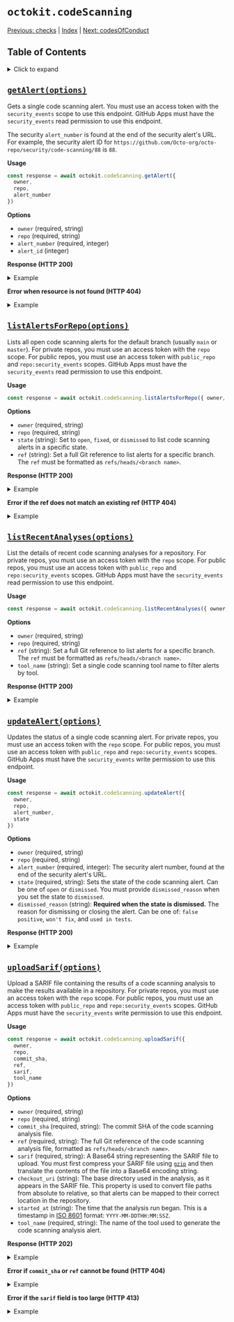 # `octokit.codeScanning`

[Previous: checks](checks.md) \| [Index](README.md) \| [Next: codesOfConduct](codesOfConduct.md)

## Table of Contents

<details><summary>Click to expand</summary>

- [`getAlert(options)`](#getalertoptions)
- [`listAlertsForRepo(options)`](#listalertsforrepooptions)
- [`listRecentAnalyses(options)`](#listrecentanalysesoptions)
- [`updateAlert(options)`](#updatealertoptions)
- [`uploadSarif(options)`](#uploadsarifoptions)

</details>

## [`getAlert(options)`](https://docs.github.com/v3/code-scanning/#get-a-code-scanning-alert)

Gets a single code scanning alert. You must use an access token with the `security_events` scope to use this endpoint. GitHub Apps must have the `security_events` read permission to use this endpoint.

The security `alert_number` is found at the end of the security alert's URL. For example, the security alert ID for `https://github.com/Octo-org/octo-repo/security/code-scanning/88` is `88`.

**Usage**

```js
const response = await octokit.codeScanning.getAlert({
  owner,
  repo,
  alert_number
})
```

**Options**

- `owner` (required, string)
- `repo` (required, string)
- `alert_number` (required, integer)
- `alert_id` (integer)

**Response (HTTP 200)**

<details><summary>Example</summary>

```js
const response = {
  status: 200,
  data: {
    number: 42,
    created_at: '2020-06-19T11:21:34Z',
    url:
      'https://api.github.com/repos/github/hello-world/code-scanning/alerts/42',
    html_url: 'https://github.com/github/hello-world/code-scanning/42',
    instances: [
      {
        ref: 'refs/heads/main',
        analysis_key: '.github/workflows/codeql-analysis.yml:CodeQL-Build',
        environment: '',
        state: 'fixed'
      },
      {
        ref: 'refs/pull/3740/head',
        analysis_key: '.github/workflows/codeql-analysis.yml:CodeQL-Build',
        environment: '',
        state: 'dismissed'
      }
    ],
    state: 'dismissed',
    dismissed_by: {
      login: 'octocat',
      id: 1,
      node_id: 'MDQ6VXNlcjE=',
      avatar_url: 'https://github.com/images/error/octocat_happy.gif',
      gravatar_id: '',
      url: 'https://api.github.com/users/octocat',
      html_url: 'https://github.com/octocat',
      followers_url: 'https://api.github.com/users/octocat/followers',
      following_url:
        'https://api.github.com/users/octocat/following{/other_user}',
      gists_url: 'https://api.github.com/users/octocat/gists{/gist_id}',
      starred_url:
        'https://api.github.com/users/octocat/starred{/owner}{/repo}',
      subscriptions_url: 'https://api.github.com/users/octocat/subscriptions',
      organizations_url: 'https://api.github.com/users/octocat/orgs',
      repos_url: 'https://api.github.com/users/octocat/repos',
      events_url: 'https://api.github.com/users/octocat/events{/privacy}',
      received_events_url:
        'https://api.github.com/users/octocat/received_events',
      type: 'User',
      site_admin: false
    },
    dismissed_at: '2020-02-14T12:29:18Z',
    dismissed_reason: 'false positive',
    rule: {
      id: 'js/polynomial-redos',
      severity: 'warning',
      description: 'Polynomial regular expression used on uncontrolled data'
    },
    tool: {
      name: 'CodeQL command-line toolchain',
      version: null
    }
  }
}
```

</details>

**Error when resource is not found (HTTP 404)**

<details><summary>Example</summary>

```js
try {
  response = await octokit.codeScanning.getAlert({ owner, repo, alert_number })
} catch (err) {
  if (err.status === 404) {
    // ..
  }
}
```

</details>

## [`listAlertsForRepo(options)`](https://docs.github.com/v3/code-scanning/#list-code-scanning-alerts-for-a-repository)

Lists all open code scanning alerts for the default branch (usually `main` or `master`). For private repos, you must use an access token with the `repo` scope. For public repos, you must use an access token with `public_repo` and `repo:security_events` scopes. GitHub Apps must have the `security_events` read permission to use this endpoint.

**Usage**

```js
const response = await octokit.codeScanning.listAlertsForRepo({ owner, repo })
```

**Options**

- `owner` (required, string)
- `repo` (required, string)
- `state` (string): Set to `open`, `fixed`, or `dismissed` to list code scanning alerts in a specific state.
- `ref` (string): Set a full Git reference to list alerts for a specific branch. The `ref` must be formatted as `refs/heads/<branch name>`.

**Response (HTTP 200)**

<details><summary>Example</summary>

```js
const response = {
  status: 200,
  data: [
    {
      number: 4,
      created_at: '2020-02-13T12:29:18Z',
      url:
        'https://api.github.com/repos/github/hello-world/code-scanning/alerts/4',
      html_url: 'https://github.com/github/hello-world/code-scanning/4',
      state: 'open',
      dismissed_by: null,
      dismissed_at: null,
      dismissed_reason: null,
      rule: {
        id: 'js/zipslip',
        severity: 'error',
        description: 'Arbitrary file write during zip extraction'
      },
      tool: {
        name: 'CodeQL command-line toolchain',
        version: null
      }
    },
    {
      number: 3,
      created_at: '2020-02-13T12:29:18Z',
      url:
        'https://api.github.com/repos/github/hello-world/code-scanning/alerts/3',
      html_url: 'https://github.com/github/hello-world/code-scanning/3',
      state: 'dismissed',
      dismissed_by: {
        login: 'octocat',
        id: 1,
        node_id: 'MDQ6VXNlcjE=',
        avatar_url: 'https://github.com/images/error/octocat_happy.gif',
        gravatar_id: '',
        url: 'https://api.github.com/users/octocat',
        html_url: 'https://github.com/octocat',
        followers_url: 'https://api.github.com/users/octocat/followers',
        following_url:
          'https://api.github.com/users/octocat/following{/other_user}',
        gists_url: 'https://api.github.com/users/octocat/gists{/gist_id}',
        starred_url:
          'https://api.github.com/users/octocat/starred{/owner}{/repo}',
        subscriptions_url: 'https://api.github.com/users/octocat/subscriptions',
        organizations_url: 'https://api.github.com/users/octocat/orgs',
        repos_url: 'https://api.github.com/users/octocat/repos',
        events_url: 'https://api.github.com/users/octocat/events{/privacy}',
        received_events_url:
          'https://api.github.com/users/octocat/received_events',
        type: 'User',
        site_admin: false
      },
      dismissed_at: '2020-02-14T12:29:18Z',
      dismissed_reason: 'false positive',
      rule: {
        id: 'js/zipslip',
        severity: 'error',
        description: 'Arbitrary file write during zip extraction'
      },
      tool: {
        name: 'CodeQL command-line toolchain',
        version: null
      }
    }
  ]
}
```

</details>

**Error if the ref does not match an existing ref (HTTP 404)**

<details><summary>Example</summary>

```js
try {
  response = await octokit.codeScanning.listAlertsForRepo({ owner, repo })
} catch (err) {
  if (err.status === 404) {
    // ..
  }
}
```

</details>

## [`listRecentAnalyses(options)`](https://docs.github.com/v3/code-scanning/#list-recent-analyses)

List the details of recent code scanning analyses for a repository. For private repos, you must use an access token with the `repo` scope. For public repos, you must use an access token with `public_repo` and `repo:security_events` scopes. GitHub Apps must have the `security_events` read permission to use this endpoint.

**Usage**

```js
const response = await octokit.codeScanning.listRecentAnalyses({ owner, repo })
```

**Options**

- `owner` (required, string)
- `repo` (required, string)
- `ref` (string): Set a full Git reference to list alerts for a specific branch. The `ref` must be formatted as `refs/heads/<branch name>`.
- `tool_name` (string): Set a single code scanning tool name to filter alerts by tool.

**Response (HTTP 200)**

<details><summary>Example</summary>

```js
const response = {
  status: 200,
  data: [
    {
      ref: 'refs/heads/master',
      commit_sha: 'd99612c3e1f2970085cfbaeadf8f010ef69bad83',
      analysis_key: '.github/workflows/codeql-analysis.yml:analyze',
      tool_name: 'CodeQL command-line toolchain',
      environment: '{}',
      error: '',
      created_at: '2020-08-27T15:05:21Z'
    },
    {
      ref: 'refs/heads/my-branch',
      commit_sha: 'c8cff6510d4d084fb1b4aa13b64b97ca12b07321',
      analysis_key: '.github/workflows/shiftleft.yml:build',
      tool_name: 'Python Security Analysis',
      environment: '{}',
      error: '',
      created_at: '2020-08-31T22:46:44Z'
    }
  ]
}
```

</details>

## [`updateAlert(options)`](https://docs.github.com/v3/code-scanning/#upload-a-code-scanning-alert)

Updates the status of a single code scanning alert. For private repos, you must use an access token with the `repo` scope. For public repos, you must use an access token with `public_repo` and `repo:security_events` scopes. GitHub Apps must have the `security_events` write permission to use this endpoint.

**Usage**

```js
const response = await octokit.codeScanning.updateAlert({
  owner,
  repo,
  alert_number,
  state
})
```

**Options**

- `owner` (required, string)
- `repo` (required, string)
- `alert_number` (required, integer): The security alert number, found at the end of the security alert's URL.
- `state` (required, string): Sets the state of the code scanning alert. Can be one of `open` or `dismissed`. You must provide `dismissed_reason` when you set the state to `dismissed`.
- `dismissed_reason` (string): **Required when the state is dismissed.** The reason for dismissing or closing the alert. Can be one of: `false positive`, `won't fix`, and `used in tests`.

**Response (HTTP 200)**

<details><summary>Example</summary>

```js
const response = {
  status: 200,
  data: {
    number: 42,
    created_at: '2020-08-25T21:28:36Z',
    url:
      'https://api.github.com/repos/github/hello-world/code-scanning/alerts/42',
    html_url: 'https://github.com/github/hello-world/code-scanning/42',
    instances: [
      {
        ref: 'refs/heads/codeql-analysis-yml',
        analysis_key: '.github/workflows/codeql-analysis.yml:CodeQL-Build',
        environment: '',
        state: 'dismissed'
      },
      {
        ref: 'refs/pull/3740/head',
        analysis_key: '.github/workflows/codeql-analysis.yml:CodeQL-Build',
        environment: '',
        state: 'dismissed'
      }
    ],
    state: 'dismissed',
    dismissed_by: {
      login: 'octocat',
      id: 1,
      node_id: 'MDQ6VXNlcjE=',
      avatar_url: 'https://github.com/images/error/octocat_happy.gif',
      gravatar_id: '',
      url: 'https://api.github.com/users/octocat',
      html_url: 'https://github.com/octocat',
      followers_url: 'https://api.github.com/users/octocat/followers',
      following_url:
        'https://api.github.com/users/octocat/following{/other_user}',
      gists_url: 'https://api.github.com/users/octocat/gists{/gist_id}',
      starred_url:
        'https://api.github.com/users/octocat/starred{/owner}{/repo}',
      subscriptions_url: 'https://api.github.com/users/octocat/subscriptions',
      organizations_url: 'https://api.github.com/users/octocat/orgs',
      repos_url: 'https://api.github.com/users/octocat/repos',
      events_url: 'https://api.github.com/users/octocat/events{/privacy}',
      received_events_url:
        'https://api.github.com/users/octocat/received_events',
      type: 'User',
      site_admin: false
    },
    dismissed_at: '2020-09-02T22:34:56Z',
    dismissed_reason: 'false positive',
    rule: {
      id: 'js/polynomial-redos',
      severity: 'warning',
      description: 'Polynomial regular expression used on uncontrolled data'
    },
    tool: {
      name: 'CodeQL command-line toolchain',
      version: null
    }
  }
}
```

</details>

## [`uploadSarif(options)`](https://docs.github.com/v3/code-scanning/#upload-a-sarif-analysis)

Upload a SARIF file containing the results of a code scanning analysis to make the results available in a repository. For private repos, you must use an access token with the `repo` scope. For public repos, you must use an access token with `public_repo` and `repo:security_events` scopes. GitHub Apps must have the `security_events` write permission to use this endpoint.

**Usage**

```js
const response = await octokit.codeScanning.uploadSarif({
  owner,
  repo,
  commit_sha,
  ref,
  sarif,
  tool_name
})
```

**Options**

- `owner` (required, string)
- `repo` (required, string)
- `commit_sha` (required, string): The commit SHA of the code scanning analysis file.
- `ref` (required, string): The full Git reference of the code scanning analysis file, formatted as `refs/heads/<branch name>`.
- `sarif` (required, string): A Base64 string representing the SARIF file to upload. You must first compress your SARIF file using [`gzip`](http://www.gnu.org/software/gzip/manual/gzip.html) and then translate the contents of the file into a Base64 encoding string.
- `checkout_uri` (string): The base directory used in the analysis, as it appears in the SARIF file. This property is used to convert file paths from absolute to relative, so that alerts can be mapped to their correct location in the repository.
- `started_at` (string): The time that the analysis run began. This is a timestamp in [ISO 8601](https://en.wikipedia.org/wiki/ISO_8601) format: `YYYY-MM-DDTHH:MM:SSZ`.
- `tool_name` (required, string): The name of the tool used to generate the code scanning analysis alert.

**Response (HTTP 202)**

<details><summary>Example</summary>

```js
const response = { status: 202 }
```

</details>

**Error if `commit_sha` or `ref` cannot be found (HTTP 404)**

<details><summary>Example</summary>

```js
try {
  response = await octokit.codeScanning.uploadSarif({
    owner,
    repo,
    commit_sha,
    ref,
    sarif,
    tool_name
  })
} catch (err) {
  if (err.status === 404) {
    // ..
  }
}
```

</details>

**Error if the `sarif` field is too large (HTTP 413)**

<details><summary>Example</summary>

```js
try {
  response = await octokit.codeScanning.uploadSarif({
    owner,
    repo,
    commit_sha,
    ref,
    sarif,
    tool_name
  })
} catch (err) {
  if (err.status === 413) {
    // ..
  }
}
```

</details>
